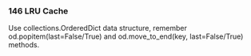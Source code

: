 ### 146 LRU Cache
Use collections.OrderedDict data structure, remember od.popitem(last=False/True) and od.move_to_end(key, last=False/True) methods.  


